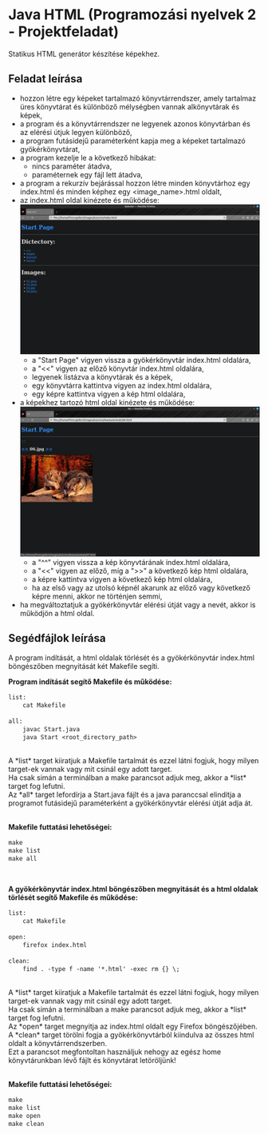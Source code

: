 # Java HTML (Programozási nyelvek 2 - Projektfeladat)
  Statikus HTML generátor készítése képekhez.

## Feladat leírása
- hozzon létre egy képeket tartalmazó könyvtárrendszer, amely tartalmaz üres könyvtárat és különböző mélységben vannak alkönyvtárak és képek,
- a program és a könyvtárrendszer ne legyenek azonos könyvtárban és az elérési útjuk legyen különböző,
- a program futásidejű paraméterként kapja meg a képeket tartalmazó gyökérkönyvtárat,
- a program kezelje le a következő hibákat:
  - nincs paraméter átadva,
  - paraméternek egy fájl lett átadva,
- a program a rekurzív bejárással hozzon létre minden könyvtárhoz egy index.html és minden képhez egy <image_name>.html oldalt,
- az index.html oldal kinézete és működése: <br />
  ![index.html sample](sampleindex.png)
  - a "Start Page" vigyen vissza a gyökérkönyvtár index.html oldalára,
  - a "<<" vigyen az előző könyvtár index.html oldalára,
  - legyenek listázva a könyvtárak és a képek,
  - egy könyvtárra kattintva vigyen az index.html oldalára,
  - egy képre kattintva vigyen a kép html oldalára,
- a képekhez tartozó html oldal kinézete és működése: <br />
  ![sample html for images](sampleimage.png)
  - a "^^" vigyen vissza a kép könyvtárának index.html oldalára,
  - a "<<" vigyen az előző, míg a ">>" a következő kép html oldalára,
  - a képre kattintva vigyen a következő kép html oldalára,
  - ha az első vagy az utolsó képnél akarunk az előző vagy következő képre menni, akkor ne történjen semmi,
- ha megváltoztatjuk a gyökérkönyvtár elérési útját vagy a nevét, akkor is működjön a html oldal.

## Segédfájlok leírása
  A program indítását, a html oldalak törlését és a gyökérkönyvtár index.html böngészőben megnyitását két Makefile segíti.  <br />

  **Program indítását segítő Makefile és működése:**
  ```
  list:
      cat Makefile

  all:
      javac Start.java
      java Start <root_directory_path>
  ```
  <br />
  A *list* target kiiratjuk a Makefile tartalmát és ezzel látni fogjuk, hogy milyen target-ek vannak vagy mit csinál egy adott target.  <br />
  Ha csak simán a terminálban a make parancsot adjuk meg, akkor a *list* target fog lefutni.  <br />
  Az *all* target lefordírja a Start.java fájlt és a java paranccsal elindítja a programot futásidejű paraméterként a gyökérkönyvtár elérési útját adja át.  <br />
  <br />
 
  **Makefile futtatási lehetőségei:**
  ```
  make
  make list
  make all
  ```
 <br />

  **A gyökérkönyvtár index.html böngészőben megnyitását és a html oldalak törlését segítő Makefile és működése:**  <br />
  ```
  list:
      cat Makefile
 
  open:
      firefox index.html
 
  clean:
      find . -type f -name '*.html' -exec rm {} \;
  ```
  <br />
  A *list* target kiiratjuk a Makefile tartalmát és ezzel látni fogjuk, hogy milyen target-ek vannak vagy mit csinál egy adott target.  <br />
  Ha csak simán a terminálban a make parancsot adjuk meg, akkor a *list* target fog lefutni.  <br />
  Az *open* target megnyitja az index.html oldalt egy Firefox böngészőjében.  <br />
  A *clean* target törölni fogja a gyökérkönyvtárból kiindulva az összes html oldalt a könyvtárrendszerben.  <br />
  Ezt a parancsot megfontoltan használjuk nehogy az egész home könyvtárunkban lévő fájlt és könyvtárat letöröljünk!  <br />
   <br />

  **Makefile futtatási lehetőségei:**
  ```
  make
  make list
  make open
  make clean
  ```


